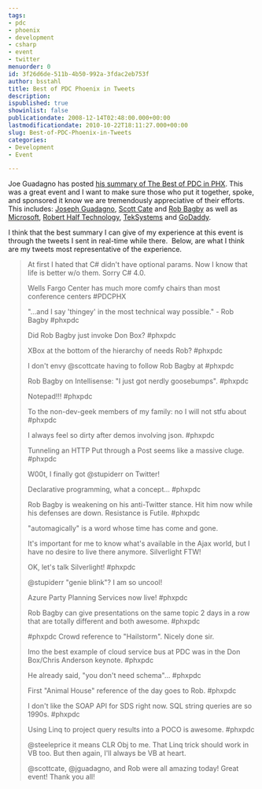 ```yaml
---
tags:
- pdc
- phoenix
- development
- csharp
- event
- twitter
menuorder: 0
id: 3f26d6de-511b-4b50-992a-3fdac2eb753f
author: bsstahl
title: Best of PDC Phoenix in Tweets
description: 
ispublished: true
showinlist: false
publicationdate: 2008-12-14T02:48:00.000+00:00
lastmodificationdate: 2010-10-22T18:11:27.000+00:00
slug: Best-of-PDC-Phoenix-in-Tweets
categories:
- Development
- Event

---
```

Joe Guadagno has posted [his summary of The Best of PDC in PHX](http://weblogs.asp.net/jguadagno/archive/2008/12/11/the-best-of-pdc-in-phx.aspx). This was a great event and I want to make sure those who put it together, spoke, and sponsored it know we are tremendously appreciative of their efforts.  This includes: [Joseph Guadagno](http://www.josephguadagno.net/), [Scott Cate](http://www.scottcate.com/) and [Rob Bagby](http://blogs.msdn.com/bags/) as well as [Microsoft](http://www.microsoft.com/), [Robert Half Technology](http://www.rht.com/), [TekSystems](http://www.teksystems.com/) and [GoDaddy](http://www.godaddy.com/).

I think that the best summary I can give of my experience at this event is through the tweets I sent in real-time while there.  Below, are what I think are my tweets most representative of the experience.

> At first I hated that C# didn't have optional params. Now I know that life is better w/o them. Sorry C# 4.0.
>
> Wells Fargo Center has much more comfy chairs than most conference centers #PDCPHX
>
> "...and I say 'thingey' in the most technical way possible." - Rob Bagby #phxpdc
>
> Did Rob Bagby just invoke Don Box? #phxpdc
>
> XBox at the bottom of the hierarchy of needs Rob? #phxpdc
>
> I don't envy @scottcate having to follow Rob Bagby at #phxpdc
>
> Rob Bagby on Intellisense: "I just got nerdly goosebumps". #phxpdc
>
> Notepad!!! #phxpdc
>
> To the non-dev-geek members of my family: no I will not stfu about #phxpdc
>
> I always feel so dirty after demos involving json. #phxpdc
>
> Tunneling an HTTP Put through a Post seems like a massive cluge. #phxpdc
>
> W00t, I finally got @stupiderr on Twitter!
>
> Declarative programming, what a concept... #phxpdc
>
> Rob Bagby is weakening on his anti-Twitter stance. Hit him now while his defenses are down. Resistance is Futile. #phxpdc
>
> "automagically" is a word whose time has come and gone.
>
> It's important for me to know what's available in the Ajax world, but I have no desire to live there anymore. Silverlight FTW!
>
> OK, let's talk Silverlight! #phxpdc
>
> @stupiderr "genie blink"? I am so uncool!
>
> Azure Party Planning Services now live! #phxpdc
>
> Rob Bagby can give presentations on the same topic 2 days in a row that are totally different and both awesome. #phxpdc
>
> \#phxpdc Crowd reference to "Hailstorm". Nicely done sir.
>
> Imo the best example of cloud service bus at PDC was in the Don Box/Chris Anderson keynote. #phxpdc
>
> He already said, "you don't need schema"... #phxpdc
>
> First "Animal House" reference of the day goes to Rob. #phxpdc
>
> I don't like the SOAP API for SDS right now. SQL string queries are so 1990s. #phxpdc
>
> Using Linq to project query results into a POCO is awesome. #phxpdc
>
> @steeleprice it means CLR Obj to me. That Linq trick should work in VB too. But then again, I'll always be VB at heart.
>
> @scottcate, @jguadagno, and Rob were all amazing today! Great event! Thank you all!